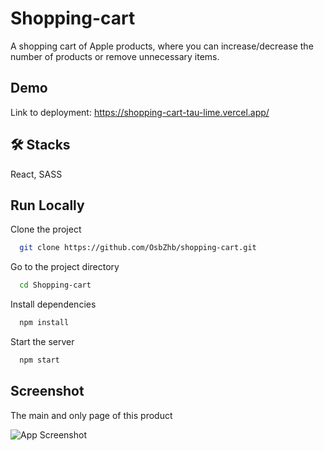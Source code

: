 
# Shopping-cart

A shopping cart of Apple products, where you can increase/decrease the number of products or remove unnecessary items.


## Demo

Link to deployment: https://shopping-cart-tau-lime.vercel.app/


## 🛠 Stacks
React, SASS

## Run Locally

Clone the project

```bash
  git clone https://github.com/OsbZhb/shopping-cart.git
```

Go to the project directory

```bash
  cd Shopping-cart
```

Install dependencies

```bash
  npm install
```

Start the server

```bash
  npm start
```

## Screenshot

The main and only page of this product

![App Screenshot](https://i.ibb.co/jf9V45y/2022-08-08-10-46-32.png)

